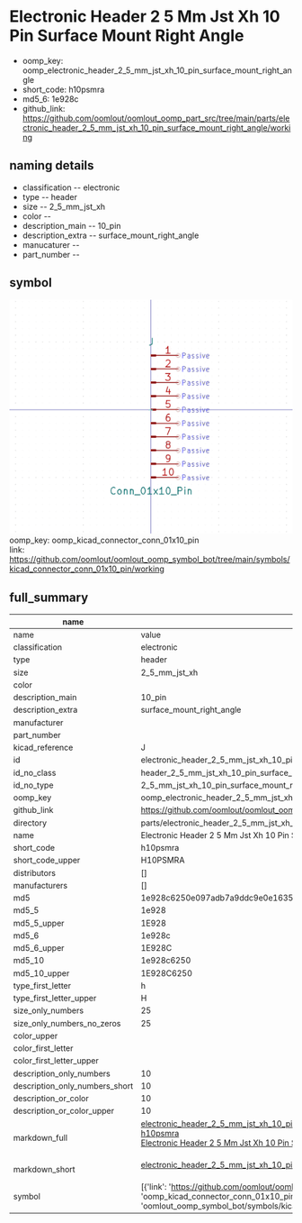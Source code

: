 # Electronic Header 2 5 Mm Jst Xh 10 Pin Surface Mount Right Angle

  
* oomp_key: oomp_electronic_header_2_5_mm_jst_xh_10_pin_surface_mount_right_angle 
* short_code: h10psmra
* md5_6: 1e928c  
* github_link: https://github.com/oomlout/oomlout_oomp_part_src/tree/main/parts/electronic_header_2_5_mm_jst_xh_10_pin_surface_mount_right_angle/working  
## naming details
* classification -- electronic
* type -- header
* size -- 2_5_mm_jst_xh
* color -- 
* description_main -- 10_pin
* description_extra -- surface_mount_right_angle
* manucaturer -- 
* part_number -- 



## symbol

![](symbol/0/working/working_600.png)  
oomp_key: oomp_kicad_connector_conn_01x10_pin  
link: https://github.com/oomlout/oomlout_oomp_symbol_bot/tree/main/symbols/kicad_connector_conn_01x10_pin/working  


## full_summary
| name | value | 
| --- | --- | 
| name | value | 
| classification | electronic | 
| type | header | 
| size | 2_5_mm_jst_xh | 
| color |  | 
| description_main | 10_pin | 
| description_extra | surface_mount_right_angle | 
| manufacturer |  | 
| part_number |  | 
| kicad_reference | J | 
| id | electronic_header_2_5_mm_jst_xh_10_pin_surface_mount_right_angle | 
| id_no_class | header_2_5_mm_jst_xh_10_pin_surface_mount_right_angle | 
| id_no_type | 2_5_mm_jst_xh_10_pin_surface_mount_right_angle | 
| oomp_key | oomp_electronic_header_2_5_mm_jst_xh_10_pin_surface_mount_right_angle | 
| github_link | https://github.com/oomlout/oomlout_oomp_part_src/tree/main/parts/electronic_header_2_5_mm_jst_xh_10_pin_surface_mount_right_angle/working | 
| directory | parts/electronic_header_2_5_mm_jst_xh_10_pin_surface_mount_right_angle | 
| name | Electronic Header 2 5 Mm Jst Xh 10 Pin Surface Mount Right Angle | 
| short_code | h10psmra | 
| short_code_upper | H10PSMRA | 
| distributors | [] | 
| manufacturers | [] | 
| md5 | 1e928c6250e097adb7a9ddc9e0e16350 | 
| md5_5 | 1e928 | 
| md5_5_upper | 1E928 | 
| md5_6 | 1e928c | 
| md5_6_upper | 1E928C | 
| md5_10 | 1e928c6250 | 
| md5_10_upper | 1E928C6250 | 
| type_first_letter | h | 
| type_first_letter_upper | H | 
| size_only_numbers | 25 | 
| size_only_numbers_no_zeros | 25 | 
| color_upper |  | 
| color_first_letter |  | 
| color_first_letter_upper |  | 
| description_only_numbers | 10 | 
| description_only_numbers_short | 10 | 
| description_or_color | 10 | 
| description_or_color_upper | 10 | 
| markdown_full | [electronic_header_2_5_mm_jst_xh_10_pin_surface_mount_right_angle](https://github.com/oomlout/oomlout_oomp_part_src/tree/main/parts/electronic_header_2_5_mm_jst_xh_10_pin_surface_mount_right_angle/working)<br>[h10psmra](https://github.com/oomlout/oomlout_oomp_part_src/tree/main/parts/electronic_header_2_5_mm_jst_xh_10_pin_surface_mount_right_angle/working)<br>[Electronic Header 2 5 Mm Jst Xh 10 Pin Surface Mount Right Angle](https://github.com/oomlout/oomlout_oomp_part_src/tree/main/parts/electronic_header_2_5_mm_jst_xh_10_pin_surface_mount_right_angle/working)<br><br> | 
| markdown_short | [electronic_header_2_5_mm_jst_xh_10_pin_surface_mount_right_angle](https://github.com/oomlout/oomlout_oomp_part_src/tree/main/parts/electronic_header_2_5_mm_jst_xh_10_pin_surface_mount_right_angle/working)<br><br> | 
| symbol | [{'link': 'https://github.com/oomlout/oomlout_oomp_symbol_bot/tree/main/symbols/kicad_connector_conn_01x10_pin', 'oomp_key': 'oomp_kicad_connector_conn_01x10_pin', 'directory': 'oomlout_oomp_symbol_bot/symbols/kicad_connector_conn_01x10_pin//working/working.kicad_sym'}] | 
